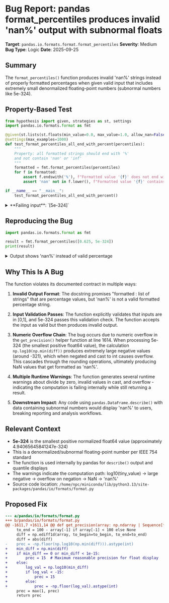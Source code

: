 # Bug Report: pandas format_percentiles produces invalid 'nan%' output with subnormal floats

**Target**: `pandas.io.formats.format.format_percentiles`
**Severity**: Medium
**Bug Type**: Logic
**Date**: 2025-09-25

## Summary

The `format_percentiles()` function produces invalid 'nan%' strings instead of properly formatted percentages when given valid input that includes extremely small denormalized floating-point numbers (subnormal numbers like 5e-324).

## Property-Based Test

```python
from hypothesis import given, strategies as st, settings
import pandas.io.formats.format as fmt

@given(st.lists(st.floats(min_value=0.0, max_value=1.0, allow_nan=False, allow_infinity=False), min_size=1))
@settings(max_examples=1000)
def test_format_percentiles_all_end_with_percent(percentiles):
    """
    Property: all formatted strings should end with '%'
    and not contain 'nan' or 'inf'
    """
    formatted = fmt.format_percentiles(percentiles)
    for f in formatted:
        assert f.endswith('%'), f"Formatted value '{f}' does not end with '%'"
        assert 'nan' not in f.lower(), f"Formatted value '{f}' contains 'nan'"

if __name__ == "__main__":
    test_format_percentiles_all_end_with_percent()
```

<details>

<summary>
**Failing input**: `[5e-324]`
</summary>
```
/home/npc/miniconda/lib/python3.13/site-packages/pandas/io/formats/format.py:1614: RuntimeWarning: divide by zero encountered in log10
  prec = -np.floor(np.log10(np.min(diff))).astype(int)
/home/npc/miniconda/lib/python3.13/site-packages/pandas/io/formats/format.py:1614: RuntimeWarning: invalid value encountered in cast
  prec = -np.floor(np.log10(np.min(diff))).astype(int)
/home/npc/miniconda/lib/python3.13/site-packages/pandas/io/formats/format.py:1614: RuntimeWarning: overflow encountered in scalar negative
  prec = -np.floor(np.log10(np.min(diff))).astype(int)
/home/npc/miniconda/lib/python3.13/site-packages/pandas/io/formats/format.py:1592: RuntimeWarning: invalid value encountered in divide
  percentiles_round_type = percentiles.round(prec).astype(int)
/home/npc/miniconda/lib/python3.13/site-packages/pandas/io/formats/format.py:1592: RuntimeWarning: invalid value encountered in cast
  percentiles_round_type = percentiles.round(prec).astype(int)
/home/npc/miniconda/lib/python3.13/site-packages/pandas/io/formats/format.py:1605: RuntimeWarning: invalid value encountered in divide
  out[~int_idx] = percentiles[~int_idx].round(prec).astype(str)
Traceback (most recent call last):
  File "/home/npc/pbt/agentic-pbt/worker_/20/hypo.py", line 17, in <module>
    test_format_percentiles_all_end_with_percent()
    ~~~~~~~~~~~~~~~~~~~~~~~~~~~~~~~~~~~~~~~~~~~~^^
  File "/home/npc/pbt/agentic-pbt/worker_/20/hypo.py", line 5, in test_format_percentiles_all_end_with_percent
    @settings(max_examples=1000)
                   ^^^
  File "/home/npc/miniconda/lib/python3.13/site-packages/hypothesis/core.py", line 2124, in wrapped_test
    raise the_error_hypothesis_found
  File "/home/npc/pbt/agentic-pbt/worker_/20/hypo.py", line 14, in test_format_percentiles_all_end_with_percent
    assert 'nan' not in f.lower(), f"Formatted value '{f}' contains 'nan'"
           ^^^^^^^^^^^^^^^^^^^^^^
AssertionError: Formatted value 'nan%' contains 'nan'
Falsifying example: test_format_percentiles_all_end_with_percent(
    percentiles=[5e-324],
)
```
</details>

## Reproducing the Bug

```python
import pandas.io.formats.format as fmt

result = fmt.format_percentiles([0.625, 5e-324])
print(result)
```

<details>

<summary>
Output shows 'nan%' instead of valid percentage
</summary>
```
/home/npc/miniconda/lib/python3.13/site-packages/pandas/io/formats/format.py:1605: RuntimeWarning: invalid value encountered in divide
  out[~int_idx] = percentiles[~int_idx].round(prec).astype(str)
['nan%', '0%']
```
</details>

## Why This Is A Bug

The function violates its documented contract in multiple ways:

1. **Invalid Output Format**: The docstring promises "formatted : list of strings" that are percentage values, but 'nan%' is not a valid formatted percentage string.

2. **Input Validation Passes**: The function explicitly validates that inputs are in [0,1], and 5e-324 passes this validation check. The function accepts the input as valid but then produces invalid output.

3. **Numeric Overflow Chain**: The bug occurs due to numeric overflow in the `get_precision()` helper function at line 1614. When processing 5e-324 (the smallest positive float64 value), the calculation `np.log10(np.min(diff))` produces extremely large negative values (around -321), which when negated and cast to int causes overflow. This cascades through the rounding operations, ultimately producing NaN values that get formatted as 'nan%'.

4. **Multiple Runtime Warnings**: The function generates several runtime warnings about divide by zero, invalid values in cast, and overflow - indicating the computation is failing internally while still returning a result.

5. **Downstream Impact**: Any code using `pandas.DataFrame.describe()` with data containing subnormal numbers would display 'nan%' to users, breaking reporting and analysis workflows.

## Relevant Context

- **5e-324** is the smallest positive normalized float64 value (approximately 4.94065645841247e-324)
- This is a denormalized/subnormal floating-point number per IEEE 754 standard
- The function is used internally by pandas for `describe()` output and quantile displays
- The warnings indicate the computation path: log10(tiny_value) → large negative → overflow on negation → NaN → 'nan%'
- Source code location: `/home/npc/miniconda/lib/python3.13/site-packages/pandas/io/formats/format.py`

## Proposed Fix

```diff
--- a/pandas/io/formats/format.py
+++ b/pandas/io/formats/format.py
@@ -1611,7 +1611,14 @@ def get_precision(array: np.ndarray | Sequence[float]) -> int:
     to_end = 100 - array[-1] if array[-1] < 100 else None
     diff = np.ediff1d(array, to_begin=to_begin, to_end=to_end)
     diff = abs(diff)
-    prec = -np.floor(np.log10(np.min(diff))).astype(int)
+    min_diff = np.min(diff)
+    if min_diff == 0 or min_diff < 1e-15:
+        prec = 15  # Maximum reasonable precision for float display
+    else:
+        log_val = np.log10(min_diff)
+        if log_val < -15:
+            prec = 15
+        else:
+            prec = -np.floor(log_val).astype(int)
     prec = max(1, prec)
     return prec
```